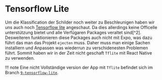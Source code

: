 # Tensorflow Lite

Um die Klassification der Schilder noch weiter zu Beschleunigen haben wir uns auch noch [Tensorflow lite](https://www.tensorflow.org/lite) angeschaut.
Da dies allerdings keine Officelle unterstützung bietet und alle Verfügaren Packages veraltet sind[^2]. Desweiteren funktionieren diese Packages auch nicht mit Expo, was 
dazu führt das man das Projekt `ejecten` muss. Daher muss man einige Sachen installiern und Anpassen was wiederrun zu verschidenesten Problemen führt. Sommit haben wir in 
der Zeit nicht geschaft `Tflite` mit React Native zu verwenden.

!!! note
    Eine nicht Vollständige version der App mit `Tflite` befindet sich im Branch [`9-tensorflow-lite`](https://github.com/GDKI-WS20-T04/traffic-sign-detection/tree/9-tensorflow-lite). 

[^1]: wie z.B.: https://www.npmjs.com/package/tflite-react-native, https://www.npmjs.com/package/react-native-tflite-camera